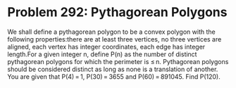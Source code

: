 # Problem 292: Pythagorean Polygons
We shall define a pythagorean polygon to be a convex polygon with the
following properties:there are at least three vertices, no three
vertices are aligned, each vertex has integer coordinates, each edge has
integer length.For a given integer n, define P(n) as the number of
distinct pythagorean polygons for which the perimeter is ≤ n.
Pythagorean polygons should be considered distinct as long as none is a
translation of another. You are given that P(4) = 1, P(30) = 3655 and
P(60) = 891045. Find P(120).
